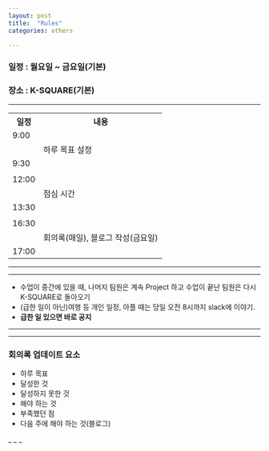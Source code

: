 ```yaml
---
layout: post
title:  "Rules"
categories: others

---
```


<h3>일정 : 월요일 ~ 금요일(기본) </h3>
<h3>장소 : K-SQUARE(기본) </h3>
<hr />

<table>
    <tr>
        <th>일정</th>
        <th>내용</th>
    </tr>
    <tr>
        <td>9:00</td>
        <td></td>
    </tr>
    <tr>
        <td></td>
        <td>하루 목표 설정</td>
    </tr>
    <tr>
        <td>9:30</td>
        <td></td>
    </tr>
    <tr>
        <td></td>
        <td></td>
    </tr>
    <tr>
        <td>12:00</td>
        <td></td>
    </tr>
    <tr>
        <td></td>
        <td>점심 시간</td>
    </tr>
    <tr>
        <td>13:30</td>
        <td></td>
    </tr>
    <tr>
        <td></td>
        <td></td>
    </tr>
    <tr>
        <td>16:30</td>
        <td></td>
    </tr>
    <tr>
        <td></td>
        <td>회의록(매일), 블로그 작성(금요일)</td>
    </tr>
    <tr>
        <td>17:00</td>
        <td></td>
    </tr>
</table>

<hr />
<hr />

<ul>
    <li>수업이 중간에 있을 때, 나머지 팀원은 계속 Project 하고 수업이 끝난 팀원은 다시 K-SQUARE로 돌아오기</li>
    <li>(급한 일이 아닌)여행 등 개인 일정, 아플 때는 당일 오전 8시까지 slack에 이야기.</li>
    <li><strong>급한 일 있으면 바로 공지</strong></li>
</ul>

<hr />
<hr />

<h3>회의록 업데이트 요소</h3>
<ul>
    <li>하루 목표</li>
    <li>달성한 것</li>
    <li>달성하지 못한 것</li>
    <li>해야 하는 것</li>
    <li>부족했던 점</li>
    <li>다음 주에 해야 하는 것(블로그)</li>
</ul>
_ _ _

